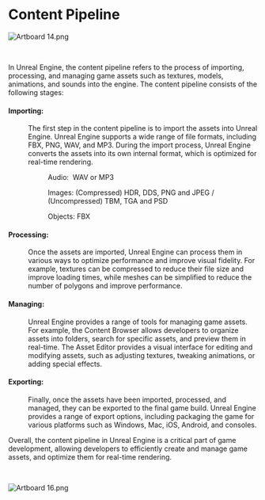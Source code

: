 # Content Pipeline

<p><img style="display: block; margin-left: auto; margin-right: auto;" src="https://vertexschool.instructure.com/courses/288/files/17017/preview?verifier=MOSL3CLk1QsAPzO00cnNMNyYqMF4yIkwnl1JU1Sq" alt="Artboard 14.png" data-api-endpoint="https://vertexschool.instructure.com/api/v1/courses/288/files/17017" data-api-returntype="File"></p>
<p>&nbsp;</p>
<p title="">In Unreal Engine, the content pipeline refers to the process of importing, processing, and managing game assets such as textures, models, animations, and sounds into the engine. The content pipeline consists of the following stages:</p>
<h4><strong>Importing: </strong></h4>
<p style="padding-left: 40px;" title="">The first step in the content pipeline is to import the assets into Unreal Engine. Unreal Engine supports a wide range of file formats, including FBX, PNG, WAV, and MP3. During the import process, Unreal Engine converts the assets into its own internal format, which is optimized for real-time rendering.</p>
<p style="padding-left: 80px;" title="">Audio:&nbsp; WAV or MP3</p>
<p style="padding-left: 80px;" title="">Images: (Compressed) HDR, DDS, PNG and JPEG / (Uncompressed) TBM, TGA and PSD</p>
<p style="padding-left: 80px;" title="">Objects: FBX</p>
<h4 title="Click to listen" data-speechify-highlight="true" data-speechify-no-background="true"><strong>Processing: </strong></h4>
<p style="padding-left: 40px;" title="Click to listen" data-speechify-highlight="true" data-speechify-no-background="true">Once the assets are imported, Unreal Engine can process them in various ways to optimize performance and improve visual fidelity. For example, textures can be compressed to reduce their file size and improve loading times, while meshes can be simplified to reduce the number of polygons and improve performance.</p>
<h4 data-speechify-highlight="true"><strong>Managing: </strong></h4>
<p style="padding-left: 40px;" data-speechify-highlight="true">Unreal Engine provides a range of tools for managing game assets. For example, the Content Browser allows developers to organize assets into folders, search for specific assets, and preview them in real-time. The Asset Editor provides a visual interface for editing and modifying assets, such as adjusting textures, tweaking animations, or adding special effects.</p>
<h4><strong>Exporting: </strong></h4>
<p style="padding-left: 40px;">Finally, once the assets have been imported, processed, and managed, they can be exported to the final game build. Unreal Engine provides a range of export options, including packaging the game for various platforms such as Windows, Mac, iOS, Android, and consoles.</p>
<p>Overall, the content pipeline in Unreal Engine is a critical part of game development, allowing developers to efficiently create and manage game assets, and optimize them for real-time rendering.</p>
<p>&nbsp;</p>
<p><img style="display: block; margin-left: auto; margin-right: auto;" src="https://vertexschool.instructure.com/courses/288/files/17020/preview?verifier=2f5atc80wgxJiuppavPkGmuDHYxwGwztabfOZWrv" alt="Artboard 16.png" data-api-endpoint="https://vertexschool.instructure.com/api/v1/courses/288/files/17020" data-api-returntype="File"></p>
<p>&nbsp;</p>